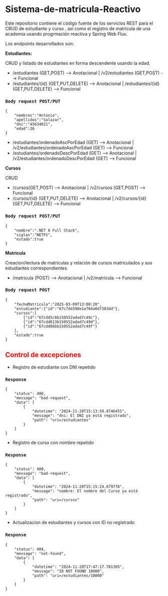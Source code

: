 # Sistema-de-matricula-Reactivo

Este repositorio contiene el código fuente de los servicios REST para el CRUD de estudiante y curso , así como el registro de matrícula de una academia usando progrmación reactiva y Spring Web Flux.

Los endpoints desarrollados son:

**Estudiantes:**

CRUD y listado de estudiantes en forma descendente usando la edad.

- /estudiantes (GET,POST) --> Anotacional | /v2/estudiantes (GET,POST) --> Funcional
- /estudiantes/{id} (GET,PUT,DELETE) --> Anotacional | /estudiantes/{id} (GET,PUT,DELETE) --> Funcional

### `Body request POST/PUT`

```Body request POST/PUT
{
    "nombres":"Antonio",
    "apellidos":"Salazar",
    "dni":"45634021",
    "edad":26
}
```

- /estudiantes/ordenadoAscPorEdad (GET) --> Anotacional | /v2/estudiantes/ordenadoAscPorEdad (GET) --> Funcional
- /estudiantes/ordenadoDescPorEdad (GET) --> Anotacional | /v2/estudiantes/ordenadoDescPorEdad (GET) --> Funcional

**Cursos**

CRUD

- /cursos(GET,POST) --> Anotacional | /v2/cursos (GET,POST) --> Funcional
- /cursos/{id} (GET,PUT,DELETE) --> Anotacional | /v2/cursos/{id} (GET,PUT,DELETE) --> Funcional

### `Body request POST/PUT`

```Body request POST/PUT
{
    "nombre":".NET 8 Full Stack",
    "siglas":"NETFS",
    "estado":true
}
```

**Matricula**

Creacion/lectura de matriculas y relación de cursos matriculados y sus estudiantes correspondientes.

- /matricula (POST) --> Anotacional | /v2/matricula --> Funcional

### `Body request POST`

```Body request POST
{
    "fechaMatricula":"2025-03-09T13:00:20",
    "estudiante":{"id":"67c7dd398e1a764a0d7303dd"},
    "cursos":[
        {"id":"67cdd5c8b150552adad7c49c"},
        {"id":"67cdd613b150552adad7c49d"},
        {"id":"67cdd66bb150552adad7c49f"}
    ],
    "estado":true
}
```

<h2 style="color:red;">Control de excepciones</h2>

- Registro de estudiante con DNI repetido

### `Response`

```Response
{
    "status": 400,
    "message": "bad-request",
    "data": [
        {
            "datetime": "2024-11-28T15:13:59.8746451",
            "message": "dni: El DNI ya está registrado",
            "path": "uri=/estudiantes"
        }
    ]
}
```

- Registro de curso con nombre repetido

### `Response`

```Response
{
    "status": 400,
    "message": "bad-request",
    "data": [
        {
            "datetime": "2024-11-28T15:15:24.679776",
            "message": "nombre: El nombre del Curso ya está registrado",
            "path": "uri=/cursos"
        }
    ]
}
```

- Actualizacion de estudiantes y cursos con ID no registrado

### `Response`

```Response
{
    "status": 404,
    "message": "not-found",
    "data": [
        {
            "datetime": "2024-11-28T17:47:17.781305",
            "message": "ID NOT FOUND 10000",
            "path": "uri=/estudiantes/10000"
        }
    ]
}
```
